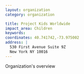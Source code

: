 ```yaml
---
layout: organization
category: organization

title: Project Kids Worldwide
impact_area: Children
keywords: 
coordinates: 40.741742,-73.975002
address: |
  530 First Avenue Suite 9Z
  New York NY 10016
---
```

Organization's overview
